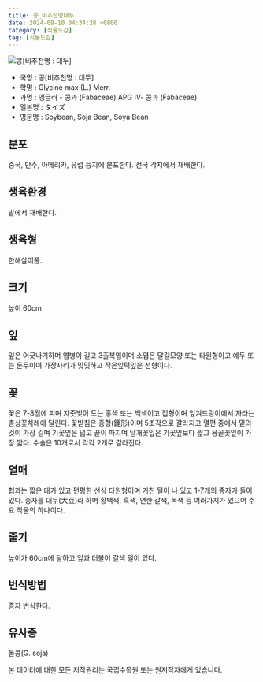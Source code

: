 ```yaml
---
title: 콩_비추천명대두
date: 2024-09-10 04:34:28 +0800
category: [식물도감]
tag: [식물도감]
---
```




![콩[비추천명 : 대두]](/fileUpload/plants/basic/Leguminosae/Glycine/12268/12268_1_th2.jpg)
- 국명 : 콩[비추천명 : 대두]
- 학명 : Glycine max (L.) Merr.
- 과명 : 앵글러 - 콩과 (Fabaceae) APG Ⅳ- 콩과 (Fabaceae)
- 일본명 : タイズ
- 영문명 : Soybean, Soja Bean, Soya Bean


## 분포
중국, 만주, 아메리카, 유럽 등지에 분포한다.전국 각지에서 재배한다.
## 생육환경
밭에서 재배한다.
## 생육형
한해살이풀.
## 크기
높이 60cm
## 잎
잎은 어긋나기하며 엽병이 길고 3출복엽이며 소엽은 달걀모양 또는 타원형이고 예두 또는 둔두이며 가장자리가 밋밋하고 작은잎턱잎은 선형이다.
## 꽃
꽃은 7-8월에 피며 자줏빛이 도는 홍색 또는 백색이고 접형이며 잎겨드랑이에서 자라는 총상꽃차례에 달린다. 꽃받침은 종형(鍾形)이며 5조각으로 갈라지고 열편 중에서 밑의 것이 가장 길며 기꽃잎은 넓고 끝이 파지며 날개꽃잎은 기꽃잎보다 짧고 용골꽃잎이 가장 짧다. 수술은 10개로서 각각 2개로 갈라진다.
## 열매
협과는 짧은 대가 있고 편평한 선상 타원형이며 거친 털이 나 있고 1-7개의 종자가 들어 있다. 종자를 대두(大豆)라 하며 황백색, 흑색, 연한 갈색, 녹색 등 여러가지가 있으며 주요 작물의 하나이다.
## 줄기
높이가 60cm에 달하고 잎과 더불어 갈색 털이 있다.
## 번식방법
종자 번식한다.
## 유사종
돌콩(G. soja)






본 데이터에 대한 모든 저작권리는 국립수목원 또는 원저작자에게 있습니다.

